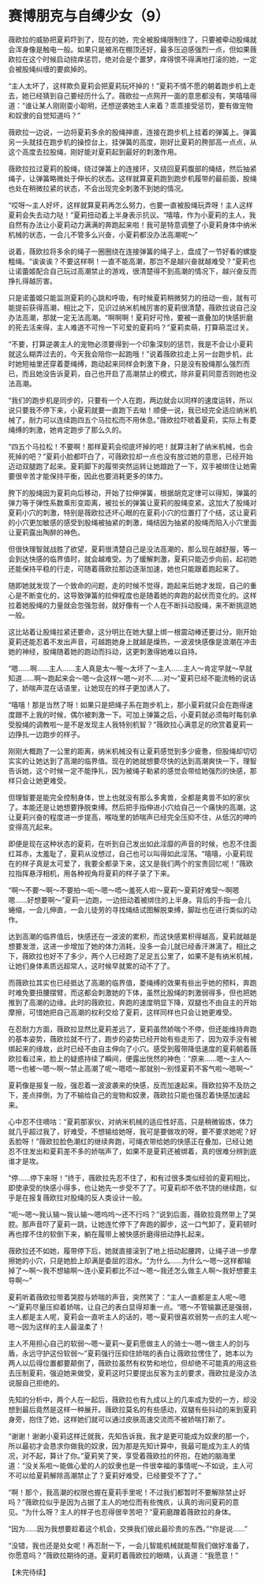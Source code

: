 # 赛博朋克与自缚少女（9）

薇欧拉的威胁把夏莉吓到了，现在的她，完全被股绳限制住了，只要被牵动股绳就会浑身像是触电一般。如果只是被吊在棚顶还好，最多压迫感强烈一点，但如果薇欧拉在这个时候启动挠痒惩罚，绝对会是个噩梦，痒得恨不得满地打滚的她，一定会被股绳纠缠的要疯掉的。

“主人太坏了，这样欺负夏莉会把夏莉玩坏掉的！”夏莉不情不愿的朝着跑步机上走去，她已经猜到自己要经历什么了。薇欧拉一点网开一面的意思都没有，笑嘻嘻得道：“谁让某人刚刚耍小聪明，还想逆袭她主人来着？乖乖接受惩罚，要有做宠物和奴隶的自觉知道吗？”

薇欧拉一边说，一边将夏莉多余的股绳抻直，连接在跑步机上挂着的弹簧上。弹簧另一头就挂在跑步机的操控台上，挂弹簧的高度，刚好比夏莉的胯部高一点点，从这个高度去拉股绳，刚好能对夏莉起到最好的刺激作用。

薇欧拉拉过夏莉的股绳，绕过弹簧上的连接环，又绕回夏莉腹部的绳结，然后抽紧绳子，让弹簧略微处于伸长的状态。这样就算夏莉跑到跑步机履带的最前面，股绳也处在稍微拉紧的状态，不会出现完全刺激不到她的情况。

“哎呀～主人好坏，这样就算夏莉再怎么努力，也要一直被股绳玩弄呀！主人这样夏莉会失去动力哒！”夏莉扭动着上半身表示抗议。“嘻嘻，作为小夏莉的主人，我自然有办法让小夏莉动力满满的奔跑起来啦！我可是特意调整了小夏莉身体中纳米机械的状态，一会儿不管多么兴奋，小夏莉都没办法高潮呢～”

说着，薇欧拉将多余的绳子一圈圈绕在连接弹簧的绳子上，盘成了一节好看的螺旋粗绳。“诶诶诶？不要这样啊！一直不能高潮，那岂不是越兴奋就越难受？”夏莉也让诺蕾姬配合自己玩过高潮禁止的游戏，很清楚得不到高潮的情况下，越兴奋反而挣扎得越厉害。

只是诺蕾姬只能监测夏莉的心跳和呼吸，有时候夏莉稍微努力的扭动一些，就有可能提前获得高潮，相比之下，见识过纳米机械厉害的夏莉很清楚，薇欧拉说自己没办法高潮，那就一定无法高潮。“啊啊啊！夏莉好可怜，要被一直叠加的快感折磨的死去活来得，主人难道不可怜一下可爱的夏莉吗？”夏莉卖萌，打算萌混过关。

“不要，打算逆袭主人的宠物必须要得到一个印象深刻的惩罚，我是不会让小夏莉就这么糊弄过去的，今天我会陪你一起跑哦！”说着薇欧拉走上另一台跑步机，此时她短袖里还穿着菱绳缚，跑动起来同样会刺激下身，只是没有股绳那么强烈而已，而且她没告诉夏莉，自己也开启了高潮禁止的模式，除非夏莉同意否则她也没法高潮。

“我们的跑步机是同步的，只要有一个人在跑，两边就会以同样的速度运转，所以说只要我不停下来，小夏莉就要一直跑下去呦！顺便一说，我已经完全适应纳米机械了，耐力可以连续跑四五个马拉松而不用休息。”薇欧拉吓唬着夏莉，实际上有菱绳缚的刺激，她肯定跑步了那么久的。

“四五个马拉松！不要啊！那样夏莉会彻底坏掉的吧！就算注射了纳米机械，也会死掉的吧？”夏莉小脸都吓白了，可薇欧拉却一点也没有放过她的意思，已经开始迈动双腿跑了起来。夏莉脚下的履带突然运转让她踉跄了一下，双手被绑住让她需要很辛苦才能保持平衡，因此也要消耗更多的体力。

胯下的股绳因为夏莉向后移动，开始了拉伸弹簧，根据胡克定律可以得知，弹簧的弹力等于弹性系数乘形变距离，被拉长的弹簧让夏莉的股绳变紧。这加大了股绳对夏莉小穴的刺激，特别是薇欧拉还坏心眼的在夏莉小穴的位置打了个结，这让夏莉的小穴更加敏感的感受到股绳被抽紧的刺激，绳结因为抽紧的股绳而陷入小穴里面让夏莉露出陶醉的神色。

但很快理智就战胜了欲望，夏莉很清楚自己是没法高潮的，那么现在越舒服，等一会到达快感的临界值时，就会越难受。为了缓解刺激，夏莉只能迈步向前，起初她还能保持平稳的行走，可随着薇欧拉那边逐渐加速，她也只能跟着跑起来了。

随即她就发现了一个致命的问题，走的时候不觉得，跑起来后她才发现，自己的重心是不断变化的，这导致弹簧的拉伸程度也是随着她的奔跑的起伏而变化的。这样拉着她股绳的力量就会忽强忽弱，就好像有一个人在不断抖动股绳，来不断挑逗她一般。

这比站着让股绳拉紧还要命，这分明比在她大腿上绑一根震动棒还要过分。刚开始夏莉还能忍着不发出声音，可越跑她身上就越是燥热，一波波快感像是浪潮在冲击她的神经，股绳随着她的跑动而抖动，这更刺激得她难以自持。

“嗯……啊……主人……主人真是太～喔～太坏了～主人……主人～肯定早就～早就知道……啊～跑起来会～嗯～会这样～嗯～对不……对～”夏莉已经不能流畅的说话了，娇喘声混在话语里，让她现在的样子更加诱人了。

“嘻嘻！那是当然了呀！如果只是把绳子系在跑步机上，那小夏莉就只会在跑得速度跟不上我的时候，偶尔被刺激一下。可加上弹簧之后，小夏莉就必须每时每刻承受股绳的调教啦～是不是发现主人我特别机智？”薇欧拉心满意足的欣赏着夏莉一边挣扎一边跑步的样子。

刚刚大概跑了一公里的距离，纳米机械没有让夏莉感觉到多少疲惫，但股绳却切切实实的让她达到了高潮的临界值。现在的她就想要尽快的达到高潮爽快一下，理智告诉她，这个时候一定不能挣扎，因为被绳子勒紧的感觉会带给她强烈的快感，那样只会让她更难受。

但理智要是能完全控制身体，世上也就没有那么多禽兽，全都是禽兽不如的家伙了。本能还是让她想要挣脱束缚。然后把手指伸进小穴给自己一个痛快的高潮，这让夏莉兴奋的程度进一步提高，喉咙里的娇喘声已经完全压抑不住，从低沉的呻吟变得高亢起来。

即便是现在这种状态的夏莉，在听到自己发出如此淫靡的声音的时候，也忍不住面红耳赤，太羞耻了，夏莉从没想过，自己也可以叫得如此淫荡。“嘻嘻，小夏莉现在的样子真是太可爱了，我要全都录下来，这又是我们两个的宝贵回忆呢！”薇欧拉指挥悬浮相机，用各种视角将夏莉的样子录了下来。

“啊～不要～啊～不要拍～呃～嗯～唔～羞死人啦～夏莉～夏莉好难受～啊嗯嗯……好想要啊～”夏莉一边跑，一边扭动着被绑住的上半身。背后的手指一会儿蜷缩，一会儿伸直，一会儿徒劳的寻找绳结试图解脱束缚，脚趾也在进行类似的动作。

达到高潮的临界值后，快感还在一波波的累积，而这快感累积得越高，夏莉就越是想要发泄，这进一步增加了她的体力消耗，没多一会儿就已经香汗淋漓了。相比之下，薇欧拉也好不了多少，两个人已经跑了足足五公里了，如果不是有纳米机械，让她们身体素质远超常人，这时候早就累的动不了了。

而薇欧拉其实也已经抵达了高潮的临界值，菱绳缚的效果有些出乎她的预料，奔跑时难免要扭腰摆臂，而这都会刺激她的下体，虽然比股绳的刺激弱得多，但也把她推到了高潮的边缘。此时的薇欧拉，奔跑的速度明显下降，双腿也不由自主的开始摩擦，可惜她把自己高潮的权利交给了夏莉，这样同样也只会让她更难受。

在忍耐力方面，薇欧拉显然比夏莉差远了，夏莉虽然娇喘个不停，但还能维持奔跑的基本姿势，薇欧拉就不行了，跑步的姿势已经开始有些走形了，因为双手没有被绑起来的缘故，此时已经不由自主伸向了小穴。感受到履带降低速度的夏莉朝着薇欧拉看过来，脸上的疑惑持续了瞬间，便露出恍然的神色：“原来……嗯～主人～嗯～也被～嗯～啊～禁止高潮了呢～嗯唔～那就别～别怪夏莉不客气啦～嗯啊～”

夏莉像是报复一般，强忍着一波波袭来的快感，反而加速起来。薇欧拉猝不及防之下，差点摔倒，为了不输给自己的宠物和奴隶，薇欧拉只能也强忍着快感加速起来。

心中忍不住嘀咕：“夏莉那家伙，对纳米机械的适应性好高，只是稍微锻炼，体力就几乎超过我了，好难受，不想输给她呀，我可是要做攻的呀，要不要求她呢？好丢脸呀！”薇欧拉脸色潮红的继续奔跑，可绳衣带给她的快感正在叠加，已经让她忍不住发出和夏莉差不多的娇喘声了，如果不是夏莉还被绑着，真的很难分辨到底谁才是攻。

“停……停下来呀！”终于，薇欧拉先忍不住了，和有过很多类似经验的夏莉相比，即使承受的快感小得多，也让她先一步受不了了。可夏莉却不依不饶的继续跑，似乎是在报复薇欧拉对股绳的反人类设计一般。

“呃～嗯～我认输～我认输～嗯呜呜～还不行吗？”说到后面，薇欧拉竟然带上了哭腔。那声音吓了夏莉一跳，让她连忙停下了奔跑的脚步，这一口气卸了，夏莉顿时再也撑不住的软倒下来，躺在履带上被快感折磨得扭动挣扎起来。

薇欧拉还不如她，履带停下后，她就直接滚到了地上扭动起腰跨，让绳子进一步摩擦她的小穴，只是她脸上却满是委屈的泪水。“为什么……为什么～嗯～这样都输掉了～啊～我不想输啊～连小夏莉都比不过～嗯～我还怎么做主人啊～我好想要主导啊～”

夏莉听着薇欧拉带着哭腔与娇喘的声音，突然笑了：“主人一直都是主人呢～嗯～”夏莉尽量压抑着娇喘，让自己的表白显得郑重一点。“嗯～不管输赢还是强弱，主人都是主人呢，夏莉会一直听主人的话的，嗯～夏莉很喜欢弱势一点的主人呢～嗯～因为这样的主人最温柔了！

主人不用担心自己的软弱～嗯～夏莉～夏莉愿做主人的骑士～嗯～做主人的剑与盾，永远守护这份软弱～”夏莉强行压抑住娇喘的表白让薇欧拉愣住了，她本以为两人以后得位置都要颠倒了，薇欧拉虽然有权势和地位，但却绝不可能真的用这些去压制夏莉，强迫她来做受，夏莉这时只要提出反客为主的要求，薇欧拉是没办法说服自己拒绝的。

先知的分析中，两个人在一起后，薇欧拉也有九成以上的几率成为受的一方，却没想到最后竟然是这样一种展开。薇欧拉莫名的有些感动，双腿有些抖动的来到夏莉身旁，抱住了她，这样她们就可以通过皮肤高速交流而不被娇喘打断了。

“谢谢！谢谢小夏莉这样迁就我，先知告诉我，我才是更可能成为奴隶的那一个，所以最初才会恳求你做我的奴隶，因为那是先知计算中，我最可能成为主人的情况，对不起，算计了你。”夏莉笑了笑，享受着薇欧拉的怀抱，在她的脑海里道：“没关系啦～能做心爱的人的奴隶也是一件很幸福的事情呢～不如说，主人可不可以给夏莉解除高潮禁止了？夏莉好难受，已经要受不了了。”

“啊！那个，我高潮的权限也握在夏莉手里呢！不过我们都暂时不要解除禁止好吗？”薇欧拉似乎是因为占据了主人的地位而有些愧疚，认真的询问夏莉的意见。“为什么呀？主人的样子也忍得很辛苦吧？”夏莉磨蹭着薇欧拉的身体。

“因为……因为我想要趁着这个机会，交换我们彼此最珍贵的东西。”“你是说……”

“没错，我也还是处女呢！再忍耐一下，一会儿智能机械就能帮我们做好准备了，你愿意吗？”薇欧拉期待的道。夏莉盯着薇欧拉的眼睛，认真道：“我愿意！”

【未完待续】